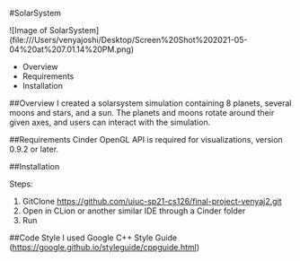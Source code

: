 #SolarSystem


![Image of SolarSystem]
(file:///Users/venyajoshi/Desktop/Screen%20Shot%202021-05-04%20at%207.01.14%20PM.png)


* Overview
* Requirements
* Installation

##Overview
I created a solarsystem simulation containing 8 planets, several moons and stars, and a sun. The planets and moons rotate around their given axes, and users can interact with the simulation.

##Requirements
Cinder OpenGL API is required for visualizations, version 0.9.2 or later.

##Installation

Steps:
1. GitClone https://github.com/uiuc-sp21-cs126/final-project-venyaj2.git
2. Open in CLion or another similar IDE through a Cinder folder
3. Run

##Code Style
I used Google C++ Style Guide (https://google.github.io/styleguide/cppguide.html)
